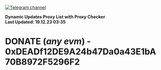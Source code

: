 [![Telegram channel](https://img.shields.io/endpoint?url=https://runkit.io/damiankrawczyk/telegram-badge/branches/master?url=https://t.me/n4z4v0d)](https://t.me/n4z4v0d) 

**Dynamic Updates Proxy List with Proxy Checker**  
**Last Updated: 19.12.23 03:35**

# DONATE (_any evm_) - 0xDEADf12DE9A24b47Da0a43E1bA70B8972F5296F2
